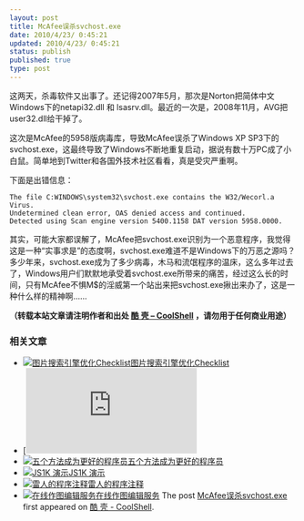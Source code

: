 ```yaml
---
layout: post
title: McAfee误杀svchost.exe
date: 2010/4/23/ 0:45:21
updated: 2010/4/23/ 0:45:21
status: publish
published: true
type: post
---
```


这两天，杀毒软件又出事了。还记得2007年5月，那次是Norton把简体中文Windows下的netapi32.dll 和 lsasrv.dll。最近的一次是，2008年11月，AVG把user32.dll给干掉了。


这次是McAfee的5958版病毒库，导致McAfee误杀了Windows XP SP3下的svchost.exe，这最终导致了Windows不断地重复启动，据说有数十万PC成了小白鼠。简单地到Twitter和各国外技术社区看看，真是受灾严重啊。


下面是出错信息：



```
The file C:WINDOWS\system32\svchost.exe contains the W32/Wecorl.a Virus.
Undetermined clean error, OAS denied access and continued.
Detected using Scan engine version 5400.1158 DAT version 5958.0000.
```

其实，可能大家都误解了，McAfee把svchost.exe识别为一个恶意程序，我觉得这是一种“实事求是”的态度啊，svchost.exe难道不是Windows下的万恶之源吗？多少年来，svchost.exe成为了多少病毒，木马和流氓程序的温床，这么多年过去了，Windows用户们默默地承受着svchost.exe所带来的痛苦，经过这么长的时间，只有McAfee不惧M$的淫威第一个站出来把svchost.exe揪出来办了，这是一种什么样的精神啊……



**（转载本站文章请注明作者和出处 [酷 壳 – CoolShell](https://coolshell.cn/) ，请勿用于任何商业用途）**



### 相关文章

* [![图片搜索引擎优化Checklist](https://coolshell.cn/wp-content/uploads/2009/10/seo-cartoon-150x150.jpg)](https://coolshell.cn/articles/1528.html)[图片搜索引擎优化Checklist](https://coolshell.cn/articles/1528.html)
* [![Amazon的书为什么卖到了$2000万](https://coolshell.cn/wp-content/uploads/2011/04/lawrence_1-150x150.png)](https://coolshell.cn/articles/4605.html)[Amazon的书为什么卖到了$2000万](https://coolshell.cn/articles/4605.html)
* [![五个方法成为更好的程序员](https://coolshell.cn/wp-content/plugins/wordpress-23-related-posts-plugin/static/thumbs/24.jpg)](https://coolshell.cn/articles/2606.html)[五个方法成为更好的程序员](https://coolshell.cn/articles/2606.html)
* [![JS1K 演示](https://coolshell.cn/wp-content/plugins/wordpress-23-related-posts-plugin/static/thumbs/5.jpg)](https://coolshell.cn/articles/2785.html)[JS1K 演示](https://coolshell.cn/articles/2785.html)
* [![雷人的程序注释](https://coolshell.cn/wp-content/plugins/wordpress-23-related-posts-plugin/static/thumbs/19.jpg)](https://coolshell.cn/articles/290.html)[雷人的程序注释](https://coolshell.cn/articles/290.html)
* [![在线作图编辑服务](https://coolshell.cn/wp-content/uploads/2010/10/Photo-editor-150x150.jpg)](https://coolshell.cn/articles/3244.html)[在线作图编辑服务](https://coolshell.cn/articles/3244.html)
The post [McAfee误杀svchost.exe](https://coolshell.cn/articles/2376.html) first appeared on [酷 壳 - CoolShell](https://coolshell.cn).